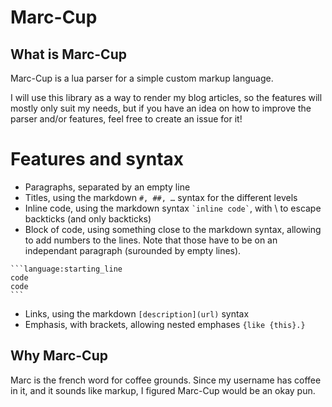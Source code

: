 # Marc-Cup
## What is Marc-Cup
Marc-Cup is a lua parser for a simple custom markup language.

I will use this library as a way to render my blog articles, so the features
will mostly only suit my needs, but if you have an idea on how to improve the
parser and/or features, feel free to create an issue for it!

# Features and syntax
- Paragraphs, separated by an empty line
- Titles, using the markdown `#, ##, …` syntax for the different levels
- Inline code, using the markdown syntax `` `inline code` ``, with \\ to escape
  backticks (and only backticks)
- Block of code, using something close to the markdown syntax, allowing to add
  numbers to the lines. Note that those have to be on an independant paragraph
  (surounded by empty lines).
````
```language:starting_line
code
code
```
````
- Links, using the markdown `[description](url)` syntax
- Emphasis, with brackets, allowing nested emphases `{like {this}.}`

## Why Marc-Cup
Marc is the french word for coffee grounds. Since my username has coffee in it,
and it sounds like markup, I figured Marc-Cup would be an okay pun.
